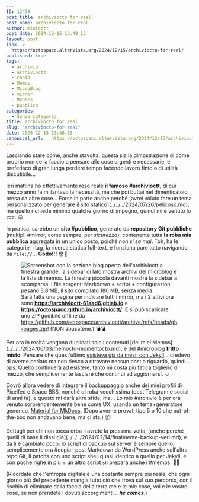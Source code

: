 ```yaml
---
ID: 12459
post_title: archiviocto for real.
post_name: archiviocto-for-real
author: minioctt
post_date: 2024-12-15 13:48:13
layout: post
link: >
  https://octospacc.altervista.org/2024/12/15/archiviocto-for-real/
published: true
tags:
  - archivio
  - archivioctt
  - copia
  - Memos
  - MicroBlog
  - mirror
  - MkDocs
  - pubblico
categories:
  - Senza categoria
title: archiviocto for real.
slug: "archiviocto-for-real"
date: 2024-12-15 13:48:13
canonical_url:   https://octospacc.altervista.org/2024/12/15/archiviocto-for-real/
---
```

<!-- wp:paragraph -->
<p markdown="1">Lasciando stare come, anche stavolta, questa sia la dimostrazione di come proprio non ce la faccio a pensare alle cose urgenti e necessarie, e preferisco di gran lunga perdere tempo facendo lavoro finto o di utilità discutibile... </p>
<!-- /wp:paragraph -->

<!-- wp:paragraph -->
<p markdown="1">Ieri mattina ho effettivamente reso reale <strong>il famoso #archivioctt,</strong> di cui mezzo anno fa millantavo la necessità, ma che poi buttai nel dimenticatoio presa da altre cose... Forse in parte anche perché [avrei voluto fare un tema personalizzato per generare il sito statico](../../../2024/07/26/pelicoso.md), ma quello richiede minimo qualche giorno di impegno, quindi mi è venuto lo zzz. 😆️</p>
<!-- /wp:paragraph -->

<!-- wp:paragraph -->
<p markdown="1">In pratica, sarebbe un <strong>sito #pubblico</strong>, generato da <strong>repository Git pubbliche</strong> (multipli #mirror, come sempre, per <em>sicurezza</em>), contenente tutta <strong>la roba mia pubblica</strong> aggregata in un unico posto, poiché <em>non si sa mai</em>. Toh, ha le categorie, i tag, la ricerca statica full-text, e funziona pure tutto navigando da <code>file://</code>... <strong>Godo!!!</strong> 😳️🥵️</p>
<!-- /wp:paragraph -->

<!-- wp:paragraph -->
<p markdown="1"></p>
<!-- /wp:paragraph -->

<!-- wp:image {"id":12461,"sizeSlug":"large","linkDestination":"none"} -->
<figure class="wp-block-image size-large"><img src="https://octospacc.github.io/microblog-mirror/assets/uploads/2024/12/image-3-960x528.png" alt="Screenshot con la sezione blog aperta dell'archivioctt a finestra grande, la sidebar di lato mostra archivi del microblog e la lista di memos. La finestra piccola davanti mostra la sidebar a scomparsa. I file sorgenti Markdown + script + configurazioni pesano 3.8 MB, il sito compilato 180 MB, senza media." class="wp-image-12461"/><figcaption class="wp-element-caption">Sarà fatta una pagina per indicare tutti i mirror, ma i 2 attivi ora sono <a href="https://archivioctt-61aad6.gitlab.io"><strong>https://archivioctt-61aad6.gitlab.io</strong></a> e <a href="https://octospacc.github.io/archivioctt/"><strong>https://octospacc.github.io/archivioctt/</strong></a>. E si può scaricare uno ZIP godibile offline da <a href="https://github.com/octospacc/archivioctt/archive/refs/heads/gh-pages.zip">https://github.com/octospacc/archivioctt/archive/refs/heads/gh-pages.zip</a>! (NON abusatene.) 💣️💣️</figcaption></figure>
<!-- /wp:image -->

<!-- wp:paragraph -->
<p markdown="1"></p>
<!-- /wp:paragraph -->

<!-- wp:paragraph -->
<p markdown="1">Per ora in realtà vengono duplicati solo i contenuti [dei miei Memos](../../../2024/06/03/memocto-momentocto.md), e del #microblog <strong>fritto misto</strong>. Pensare che quest'ultimo <a href="https://octospacc.github.io/microblog-mirror/">esisteva già da mesi, con Jekyll</a>... credevo di averne parlato ma non riesco a ritrovare nessun post a riguardo, quindi... ops. Quello continuerà ad esistere, tanto mi costa più fatica toglierlo di mezzo, che semplicemente lasciare che continui ad aggiornarsi. ☺️</p>
<!-- /wp:paragraph -->

<!-- wp:paragraph -->
<p markdown="1">Dovrò allora vedere di integrare il backuppaggio anche dei miei profili di Pixelfed e Spacc BBS, nonché di roba vecchissima (post Telegram e social di anni fa), e questo mi darà altre sfide, ma... Lo mio #archivio è per ora venuto sorprendentemente bene come UX, usando un tema+generatore generico, <a href="https://squidfunk.github.io/mkdocs-material/" target="_blank" rel="noreferrer noopener">Material for MkDocs</a>. (Dopo averne provati tipo 5 o 10 che out-of-the-box non andavano bene, ma ci sta.) 📦️</p>
<!-- /wp:paragraph -->

<!-- wp:paragraph -->
<p markdown="1">Dettagli per chi non tocca erba li avrete la prossima volta, [anche perché quelli di base li dissi già](../../../2024/02/14/finalmente-backup-veri.md), e da lì è cambiato poco: lo script di backup sul server è sempre quello, semplicemente ora #copia i post Markdown da WordPress anche sull'altra repo Git, li patcha con uno script shell quasi identico a quello per Jekyll, e con poche righe in più + un altro script <code>sh</code> prepara anche i #memos. 🧞‍♀️️</p>
<!-- /wp:paragraph -->

<!-- wp:paragraph -->
<p markdown="1">(Ricordate che l'entropia digitale è una costante sempre più reale, che ogni giorno più del precedente mangia tutto ciò che trova sul suo percorso, con il rischio di eliminare dalla faccia della terra me e le mie cose, voi e le vostre cose, se non prendete i dovuti accorgimenti... <em><strong>he comes</strong></em>.)</p>
<!-- /wp:paragraph -->
